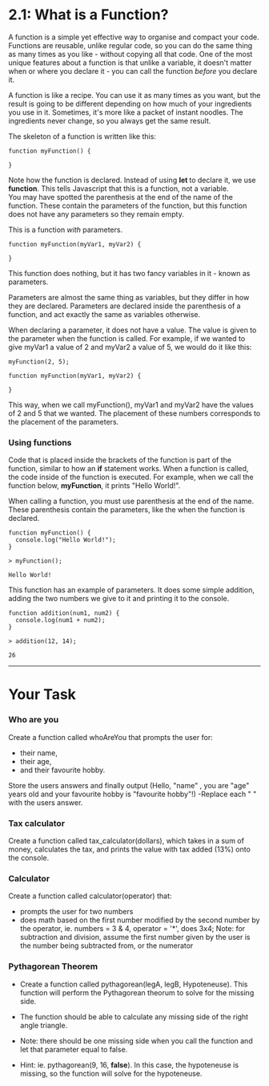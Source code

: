 # 2.1: What is a Function?

A function is a simple yet effective way to organise and compact your code. Functions are reusable, unlike regular code, so you can do the same thing as many times as you like - without copying all that code. One of the most unique features about a function is that unlike a variable, it doesn't matter when or where you declare it - you can call the function <i>before</i> you declare it.

A function is like a recipe. You can use it as many times as you want, but the result is going to be different depending on how much of your ingredients you use in it. Sometimes, it's more like a packet of instant noodles. The ingredients never change, so you always get the same result.

The skeleton of a function is written like this:

```JS
function myFunction() {

}
```

Note how the function is declared. Instead of using <b> let </b> to declare it, we use <b>function</b>. This tells Javascript that this is a function, not a variable. <br>
You may have spotted the parenthesis at the end of the name of the function. These contain the parameters of the function, but this function does not have any parameters so they remain empty.

This is a function <i>with</i> parameters.

```JS
function myFunction(myVar1, myVar2) {

}
```

This function does nothing, but it has two fancy variables in it - known as parameters.

Parameters are almost the same thing as variables, but they differ in how they are declared. Parameters are declared inside the parenthesis of a function, and act exactly the same as variables otherwise. 

When declaring a parameter, it does not have a value. The value is given to the parameter when the function is called. For example, if we wanted to give myVar1 a value of 2 and myVar2 a value of 5, we would do it like this:

```JS
myFunction(2, 5);

function myFunction(myVar1, myVar2) {

}
```

This way, when we call myFunction(), myVar1 and myVar2 have the values of 2 and 5 that we wanted. The placement of these numbers corresponds to the placement of the parameters.

### Using functions

Code that is placed inside the brackets of the function is part of the function, similar to how an <b>if</b> statement works. When a function is called, the code inside of the function is executed. For example, when we call the function below, <b>myFunction</b>, it prints "Hello World!".

When calling a function, you must use parenthesis at the end of the name. These parenthesis contain the parameters, like the when the function is declared.

```JS
function myFunction() {
  console.log("Hello World!");
}
```

```Output
> myFunction();

Hello World!
```

This function has an example of parameters. It does some simple addition, adding the two numbers we give to it and printing it to the console.

```JS
function addition(num1, num2) {
  console.log(num1 + num2);
}
```

```Output
> addition(12, 14);

26
```

---


# Your Task 

### Who are you
Create a function called whoAreYou that prompts the user for:

- their name,
- their age,
- and their favourite hobby.

Store the users answers and finally output (Hello, "name" , you are "age" years old and your favourite hobby is "favourite hobby"!)
-Replace each " " with the users answer.

### Tax calculator
Create a function called tax_calculator(dollars), which takes in a sum of money, calculates the tax, and prints the value with tax added (13%) onto the console. 

### Calculator 
Create a function called calculator(operator) that:
- prompts the user for two numbers
- does math based on the first number modified by the second number by the operator, ie. numbers = 3 & 4, operator = '*', does 3x4;
Note: for subtraction and division, assume the first number given by the user is the number being subtracted from, or the numerator

### Pythagorean Theorem  
- Create a function called pythagorean(legA, legB, Hypoteneuse). This function will perform the Pythagorean theorum to solve for the missing side.

- The function should be able to calculate any missing side of the right angle triangle.

- Note: there should be one missing side when you call the function and let that parameter equal to false.

- Hint: ie. pythagorean(9, 16, **false**). In this case, the hypoteneuse is missing, so the function will solve for the hypoteneuse.

